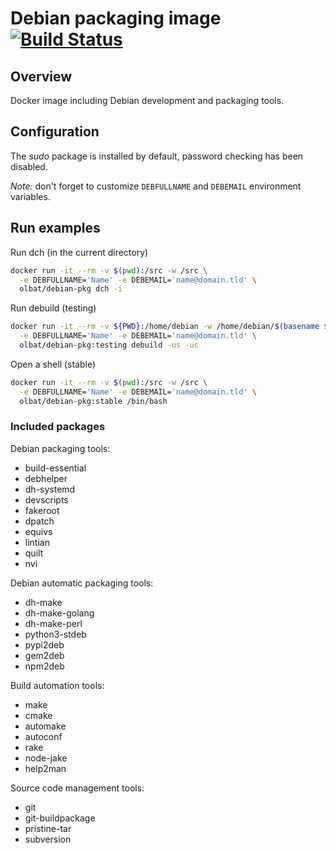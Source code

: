 # Debian packaging image [![Build Status](https://secure.travis-ci.org/olbat/dockerfiles.png?branch=master)](https://travis-ci.org/olbat/dockerfiles)

## Overview
Docker image including Debian development and packaging tools.

## Configuration
The _sudo_ package is installed by default, password checking has been disabled.

_Note:_ don't forget to customize `DEBFULLNAME` and `DEBEMAIL` environment variables.

## Run examples
Run dch (in the current directory)
```bash
docker run -it --rm -v $(pwd):/src -w /src \
  -e DEBFULLNAME='Name' -e DEBEMAIL='name@domain.tld' \
  olbat/debian-pkg dch -i
```

Run debuild (testing)
```bash
docker run -it --rm -v ${PWD}:/home/debian -w /home/debian/$(basename $PWD) \
  -e DEBFULLNAME='Name' -e DEBEMAIL='name@domain.tld' \
  olbat/debian-pkg:testing debuild -us -uc
```

Open a shell (stable)
```bash
docker run -it --rm -v $(pwd):/src -w /src \
  -e DEBFULLNAME='Name' -e DEBEMAIL='name@domain.tld' \
  olbat/debian-pkg:stable /bin/bash
```

### Included packages

Debian packaging tools:
* build-essential
* debhelper
* dh-systemd
* devscripts
* fakeroot
* dpatch
* equivs
* lintian
* quilt
* nvi

Debian automatic packaging tools:
* dh-make
* dh-make-golang
* dh-make-perl
* python3-stdeb
* pypi2deb
* gem2deb
* npm2deb

Build automation tools:
* make
* cmake
* automake
* autoconf
* rake
* node-jake
* help2man

Source code management tools:
* git
* git-buildpackage
* pristine-tar
* subversion
